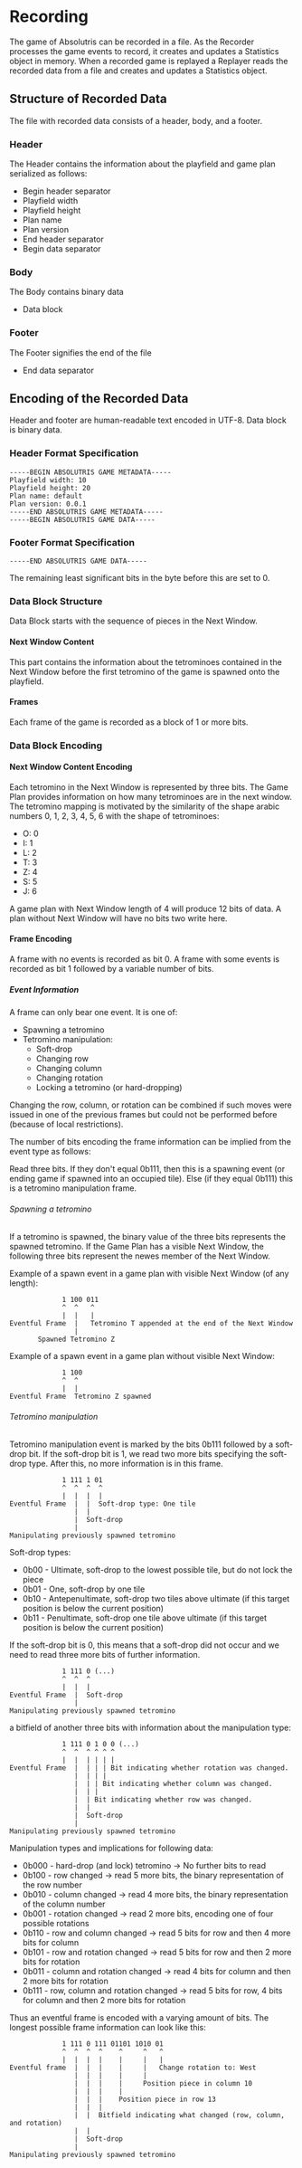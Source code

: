 # Recording

The game of Absolutris can be recorded in a file. As the Recorder processes the game events to record, it creates and updates a Statistics object in memory. When a recorded game is replayed a Replayer reads the recorded data from a file and creates and updates a Statistics object.

## Structure of Recorded Data

The file with recorded data consists of a header, body, and a footer.

### Header

The Header contains the information about the playfield and game plan serialized as follows:

* Begin header separator
* Playfield width
* Playfield height
* Plan name
* Plan version
* End header separator
* Begin data separator

### Body

The Body contains binary data

* Data block

### Footer

The Footer signifies the end of the file
* End data separator

## Encoding of the Recorded Data

Header and footer are human-readable text encoded in UTF-8. Data block is binary data.

### Header Format Specification

	-----BEGIN ABSOLUTRIS GAME METADATA-----
	Playfield width: 10
	Playfield height: 20
	Plan name: default
	Plan version: 0.0.1
	-----END ABSOLUTRIS GAME METADATA-----
	-----BEGIN ABSOLUTRIS GAME DATA-----

### Footer Format Specification

	-----END ABSOLUTRIS GAME DATA-----

The remaining least significant bits in the byte before this are set to 0.

### Data Block Structure

Data Block starts with the sequence of pieces in the Next Window.

#### Next Window Content

This part contains the information about the tetrominoes contained in the Next Window before the first tetromino of the game is spawned onto the playfield.

#### Frames

Each frame of the game is recorded as a block of 1 or more bits. 

### Data Block Encoding

#### Next Window Content Encoding

Each tetromino in the Next Window is represented by three bits. The Game Plan provides information on how many tetrominoes are in the next window. The tetromino mapping is motivated by the similarity of the shape arabic numbers 0, 1, 2, 3, 4, 5, 6 with the shape of tetrominoes:

* O: 0
* I: 1
* L: 2
* T: 3
* Z: 4
* S: 5
* J: 6

A game plan with Next Window length of 4 will produce 12 bits of data. A plan without Next Window will have no bits two write here.

#### Frame Encoding

A frame with no events is recorded as bit 0.  A frame with some events is recorded as bit 1 followed by a variable number of bits.

##### Event Information

A frame can only bear one event. It is one of:

- Spawning a tetromino
- Tetromino manipulation:
    - Soft-drop
    - Changing row
    - Changing column
    - Changing rotation
    - Locking a tetromino (or hard-dropping)

Changing the row, column, or rotation can be combined if such moves were issued in one of the previous frames but could not be performed before (because of local restrictions).

The number of bits encoding the frame information can be implied from the event type as follows:

Read three bits. If they don't equal 0b111, then this is a spawning event (or ending game if spawned into an occupied tile). Else (if they equal 0b111) this is a tetromino manipulation frame.

###### Spawning a tetromino

If a tetromino is spawned, the binary value of the three bits represents the spawned tetromino. If the Game Plan has a visible Next Window, the following three bits represent the newes member of the Next Window.

Example of a spawn event in a game plan with visible Next Window (of any length):

                 1 100 011
                 ^  ^   ^
                 |  |   |
    Eventful Frame  |   Tetromino T appended at the end of the Next Window
                    |
           Spawned Tetromino Z

Example of a spawn event in a game plan without visible Next Window:

                 1 100
                 ^  ^
                 |  |
    Eventful Frame  Tetromino Z spawned

###### Tetromino manipulation

Tetromino manipulation event is marked by the bits 0b111 followed by a soft-drop bit. If the soft-drop bit is 1, we read two more bits specifying the soft-drop type. After this, no more information is in this frame.

                 1 111 1 01
                 ^  ^  ^  ^
                 |  |  |  |
    Eventful Frame  |  |  Soft-drop type: One tile
                    |  |
                    |  Soft-drop
                    |
    Manipulating previously spawned tetromino

Soft-drop types:
* 0b00 - Ultimate, soft-drop to the lowest possible tile, but do not lock the piece
* 0b01 - One, soft-drop by one tile
* 0b10 - Antepenultimate, soft-drop two tiles above ultimate (if this target position is below the current position)
* 0b11 - Penultimate, soft-drop one tile above ultimate (if this target position is below the current position)

If the soft-drop bit is 0, this means that a soft-drop did not occur and we need to read three more bits of further information.

                 1 111 0 (...)
                 ^  ^  ^
                 |  |  |
    Eventful Frame  |  Soft-drop
                    |
    Manipulating previously spawned tetromino


a bitfield of another three bits with information about the manipulation type:

                 1 111 0 1 0 0 (...)
                 ^  ^  ^ ^ ^ ^
                 |  |  | | | |
    Eventful Frame  |  | | | Bit indicating whether rotation was changed.
                    |  | | |
                    |  | | Bit indicating whether column was changed.
                    |  | |
                    |  | Bit indicating whether row was changed.
                    |  |
                    |  Soft-drop
                    |
    Manipulating previously spawned tetromino

Manipulation types and implications for following data:

* 0b000 - hard-drop (and lock) tetromino -> No further bits to read
* 0b100 - row changed -> read 5 more bits, the binary representation of the row number
* 0b010 - column changed -> read 4 more bits, the binary representation of the column number
* 0b001 - rotation changed -> read 2 more bits, encoding one of four possible rotations
* 0b110 - row and column changed -> read 5 bits for row and then 4 more bits for column
* 0b101 - row and rotation changed -> read 5 bits for row and then 2 more bits for rotation
* 0b011 - column and rotation changed -> read 4 bits for column and then 2 more bits for rotation
* 0b111 - row, column and rotation changed -> read 5 bits for row, 4 bits for column and then 2 more bits for rotation

Thus an eventful frame is encoded with a varying amount of bits. The longest possible frame information can look like this:


                 1 111 0 111 01101 1010 01
                 ^  ^  ^  ^    ^     ^   ^
                 |  |  |  |    |     |   |
    Eventful frame  |  |  |    |     |   Change rotation to: West
                    |  |  |    |     |
                    |  |  |    |     Position piece in column 10
                    |  |  |    |
                    |  |  |    Position piece in row 13
                    |  |  |
                    |  |  Bitfield indicating what changed (row, column, and rotation)
                    |  |
                    |  Soft-drop
                    |
    Manipulating previously spawned tetromino

